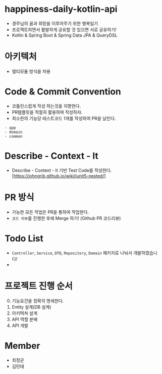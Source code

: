 # happiness-daily-kotlin-api
- 경주님의 꿈과 희망을 이루어주기 위한 행복일기
- 프로젝트하면서 활발하게 공유할 것 있으면 서로 공유하기!
- Kotlin & Spring Boot & Spring Data JPA & QueryDSL

# 아키텍처
- 멀티모듈 방식을 차용

# Code & Commit Convention
- 코틀린스럽게 작성 하는것을 지향한다.
- PR템플릿을 적절히 활용하여 작성하자.
- 최소한의 기능당 테스트코드 1개를 작성하여 PR을 날린다.
 
```
- app
- domain
- common
```

# Describe - Context - It
- Describe - Context - It 기반 Test Code를 작성한다.
[https://johngrib.github.io/wiki/junit5-nested/]

# PR 방식
- 가능한 모든 작업은 PR을 통하여 작업한다.
- `코드 리뷰`를 진행한 후에 Merge 하기! (Github PR 코드리뷰)


# Todo List
- `Controller`, `Service`, `DTO`, `Repository`, `Domain` 패키지로 나눠서 개발하였습니다!
- 

# 프로젝트 진행 순서
0. 기능요건을 정확히 명세한다.
1. Entity 설계(DB 설계)
2. 아키텍쳐 설계
3. API 역할 분배
4. API 개발

# Member

- 최정균
- 김민태
